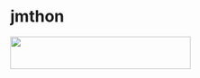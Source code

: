 # jmthon

<p align="left"><a href="https://heroku.com/deploy?template=https://github.com/amramrrmagg/mus1"> <img src="https://img.shields.io/badge/Deploy%20To%20Heroku-purple?style=for-the-badge&logo=heroku" width="320" height="58.45"/></a></p>
